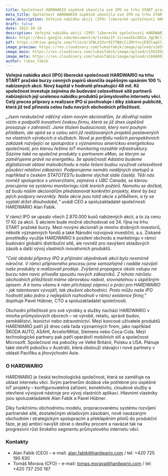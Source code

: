 ```yaml
---
title: Společnost HARDWARIO úspěšně ukončila své IPO na trhu START pražské burzy, získaný kapitál investuje do expanze
meta_title: Společnost HARDWARIO úspěšně ukončila své IPO na trhu START pražské burzy, získaný kapitál investuje do své globální expanze
meta_description: Veřejná nabídka akcií (IPO) liberecké společnosti HARDWARIO na trhu START pražské burzy cenných papírů skončila úspěšným upsáním 100 % nabízených akcií. Nový kapitál v hodnotě přesahující 48 mil. Kč společnost investuje zejména do budování celosvětové sítě partnerů.
draft: false
date: 2022-10-18
description: Veřejná nabídka akcií (IPO) liberecké společnosti HARDWARIO na trhu START pražské burzy cenných papírů skončila úspěšným upsáním 100 % nabízených akcií. Nový kapitál v hodnotě přesahující 48 mil. Kč společnost investuje zejména do budování celosvětové sítě partnerů.
docx: https://docs.google.com/document/d/1svUaiIF-2irxeoEbcOAIa_3gCBClJYet/edit?usp=sharing&ouid=100979526148034723712&rtpof=true&sd=true
pdf: https://drive.google.com/file/d/1FNLX33vr9I7fB8cCiZMtYnvjE9ZtapG7/view?usp=sharing
image_preview: https://res.cloudinary.com/lukasfabik/image/upload/v1659092017/press/AlanFabik_PavelHubner-1.jpg
image_main: https://res.cloudinary.com/lukasfabik/image/upload/v1581950249/blog/wide_placeholder.jpg
image_meta: https://res.cloudinary.com/lukasfabik/image/upload/v1666093014/press/2022-10-18-ipo-closed.png
author: lukas_fabik
---
```


**Veřejná nabídka akcií (IPO) liberecké společnosti HARDWARIO na trhu START pražské burzy cenných papírů skončila úspěšným upsáním 100 % nabízených akcií. Nový kapitál v hodnotě přesahující 48 mil. Kč společnost investuje zejména do budování celosvětové sítě partnerů nabízejících její ucelenou nabídku produktů průmyslového internetu věcí. Celý proces přípravy a realizace IPO si pochvaluje i díky získané publicitě, která již teď přinesla celou řadu nových obchodních příležitostí.**

*„Jsem neskutečně vděčný všem novým akcionářům, že důvěřují našim vizím a podpořili inovativní českou firmu, která se již dnes úspěšně prosazuje v zahraničí. Jsme titulem budoucnosti, který není pouhým příslibem, ale opírá se o celou sérii již realizovaných projektů postavených na vlastních výrobcích a službách. Nově je portfoliu našich perspektivních zakázek rozvíjející se spolupráce s významnou americkou energetickou společností, pro kterou řešíme IoT monitoring rozsáhlé infrastruktury. Sázíme také na společné produkty s partnerem eMan, se kterým se zaměřujeme právě na energetiku. Se společností Adastra budeme digitalizovat oblast maloobchodu a naše řešení budou využívat celosvětově působící retailoví zákazníci. Podporujeme nemálo nadějných startupů a například o českém STATOTESTu budeme slýchat stále častěji. Těší nás rovněž spolupráce s univerzitami, zejména s UBC Canada, se kterou pracujeme na systému monitoringu rizik lesních požárů. Nemohu se dočkat, až budu našim akcionářům představovat konkrétní projekty, které by bez jejich podpory nevznikly. Naše akcie jsou totiž akcie s příběhem, a ty se vyplatí držet dlouhodobě,“* uvádí CEO a spoluzakladatel společnosti HARDWARIO Alan Fabik.

V rámci IPO se upsalo všech 2.870.000 kusů nabízených akcií, a to za cenu 17 Kč za akcii. S akciemi bude možné obchodovat od 24. října na trhu START pražské burzy. Mezi novými akcionáři je mnoho drobných investorů, několik významných fondů a také Národní rozvojová investiční, a.s. Získané prostředky využije HARDWARIO k posílení obchodu a marketingu v rámci budování globální distribuční sítě, ale rovněž pro navýšení skladových zásob a další vývoj vlastních inovativních produktů.

*"Celé období přípravy IPO a přijímání objednávek akcií bylo nesmírně náročné. V rámci přípravného procesu jsme samozřejmě i nadále rozvíjeli naše produkty a realizovali prodeje. Zvýšená propagace okolo vstupu na burzu nám navíc přivedla spoustu nových zákazníků. Z tohoto nárůstu obchodních příležitostí máme obrovskou radost, srovnatelnou s úspěšným úpisem. A k tomu všemu k nám přicházejí zájemci o práci pro HARDWARIO - jak talentovaní vývojáři, tak zkušení obchodníci. Proto můžu naše IPO hodnotit jako jedno z nejlepších rozhodnutí v rámci existence firmy,"* doplňuje Pavel Hübner, CTO a spoluzakladatel společnosti.

Obchodní příležitosti pro své výrobky a služby nachází HARDWARIO v mnoha průmyslových oborech – ve výrobě, retailu, správě budov, zemědělství, lesnictví nebo zdravotnictví. Mezi koncové uživatele produktů HARDWARIO patří již dnes celá řada významných firem, jako například ŠKODA AUTO, ASAHI, ArcelorMittal, Siemens nebo Coca-Cola. Mezi technologické partnery pak patří operátoři mobilních sítí a společnost Microsoft. Společnost má pobočky ve Velké Británii, Polsku a USA. Plánuje také otevřít pobočku v Austrálii, která obslouží stávající i nové partnery v oblasti Pacifiku a jihovýchodní Asie.


### O HARDWARIO 

HARDWARIO je česká technologická společnost, která se zaměřuje na oblast internetu věcí. Svým partnerům dodává vše potřebné pro úspěšné IoT projekty – konfigurovatelná zařízení, konektivitu, cloudové služby a otevřené vývojové nástroje pro vývoj vlastních aplikací. Hlavními vlastníky jsou spoluzakladatelé Alan Fabik a Pavel Hübner.

Díky funkčnímu obchodnímu modelu, propracovanému systému rozvíjení partnerské sítě, dostatečným skladovým zásobám, nově navázaným obchodním i strategickým spolupracím a překlápěním pilotů do produkční fáze, je její ambicí navýšit obrat o desítky procent a navázat tak na progresivní růst širokého segmentu průmyslového internetu věcí.


### Kontakty

- Alan Fabik (CEO) – e-mail: alan.fabik@hardwario.com / tel: +420 725 190 630
- Tomáš Morava (CFO) – e-mail: tomas.morava@hardwario.com / tel: +420 737 250 187